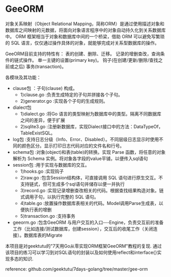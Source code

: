 # GeeORM
对象关系映射（Object Relational Mapping，简称ORM）是通过使用描述对象和数据库之间映射的元数据，将面向对象语言程序中的对象自动持久化到关系数据库中。
ORM 框架相当于对象和数据库中间的一个桥梁，借助 ORM 可以避免写繁琐的 SQL 语言，仅仅通过操作具体的对象，就能够完成对关系型数据库的操作。

GeeORM目前支持的特性有：
表的创建、删除、迁移。
记录的增删查改，查询条件的链式操作。
单一主键的设置(primary key)。
钩子(在创建/更新/删除/查找之前或之后)
事务(transaction)。

各模块及其功能：
 * clause包 ：子句(clause) 构成。
    * 1)clause.go :负责生成特定的子句并拼接各个子句。
    * 2)generator.go :实现各个子句的生成规则。
 * dialect包
    * 1)dialect.go :将Go 语言的类型映射为数据库中的类型。隔离不同数据库之间的差异，便于扩展
    * 2)sqlite3.go :注册新数据库，实现Dialect接口中的方法：DataTypeOf，TableExistSQL。
 * log包 :支持日志分级（Info、Error、Disabled）。不同层级日志显示时使用不同的颜色区分。显示打印日志代码对应的文件名和行号。
 * schema包 :对象(object)和表(table)的转换。实现 Parse 函数，将任意的对象解析为 Schema 实例。将对象各字段的value平铺，以便传入sql语句
 * session包 :用于实现与数据库的交互。
    * 1)hooks.go :实现钩子
    * 2)raw.go :包含Session结构体，可直接调用 SQL 语句进行原生交互。不支持链式，但可生成多个sql语句并储存以便一并执行
    * 3)record.go :实现记录增删查改相关的代码。根据查找结果构造对象。链式调用子句，以执行完整的 SQL 语句。
    * 4)table.go :放置操作数据库表相关的代码。Model调用Parse生成表，以便执行表的增删
    * 5)transaction.go :支持事务
 * geeorm.go :包含GeeORM 与用户交互的入口---Engine，负责交互前的准备工作（比如连接/测试数据库，创建session），交互后的收尾工作（关闭连接）。数据库表的Migrate

本项目是对geektutu的"7天用Go从零实现ORM框架GeeORM"教程的复现.
通过该项目的练习可以学习到对SQL语句的封装以及如何使用reflect和interface{}实现多态的知识.

reference:
github.com/geektutu/7days-golang/tree/master/gee-orm
